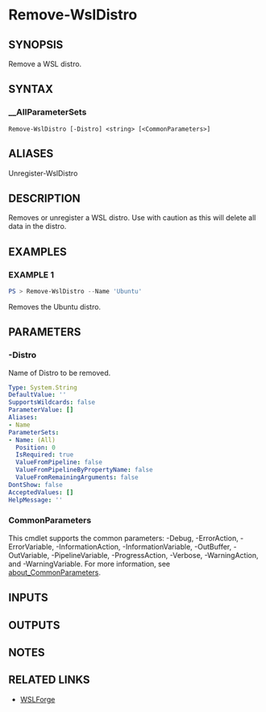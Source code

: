 # Remove-WslDistro

## SYNOPSIS

Remove a WSL distro.

## SYNTAX

### __AllParameterSets

```text
Remove-WslDistro [-Distro] <string> [<CommonParameters>]
```

## ALIASES

Unregister-WslDistro

## DESCRIPTION

Removes or unregister a WSL distro.
Use with caution as this will delete all data in the distro.

## EXAMPLES

### EXAMPLE 1

```powershell
PS > Remove-WslDistro --Name 'Ubuntu'
```

Removes the Ubuntu distro.

## PARAMETERS

### -Distro

Name of Distro to be removed.

```yaml
Type: System.String
DefaultValue: ''
SupportsWildcards: false
ParameterValue: []
Aliases:
- Name
ParameterSets:
- Name: (All)
  Position: 0
  IsRequired: true
  ValueFromPipeline: false
  ValueFromPipelineByPropertyName: false
  ValueFromRemainingArguments: false
DontShow: false
AcceptedValues: []
HelpMessage: ''
```

### CommonParameters

This cmdlet supports the common parameters: -Debug, -ErrorAction, -ErrorVariable,
-InformationAction, -InformationVariable, -OutBuffer, -OutVariable, -PipelineVariable,
-ProgressAction, -Verbose, -WarningAction, and -WarningVariable. For more information, see
[about_CommonParameters](https://go.microsoft.com/fwlink/?LinkID=113216).

## INPUTS

## OUTPUTS

## NOTES

## RELATED LINKS

- [WSLForge](WSLForge.md)

